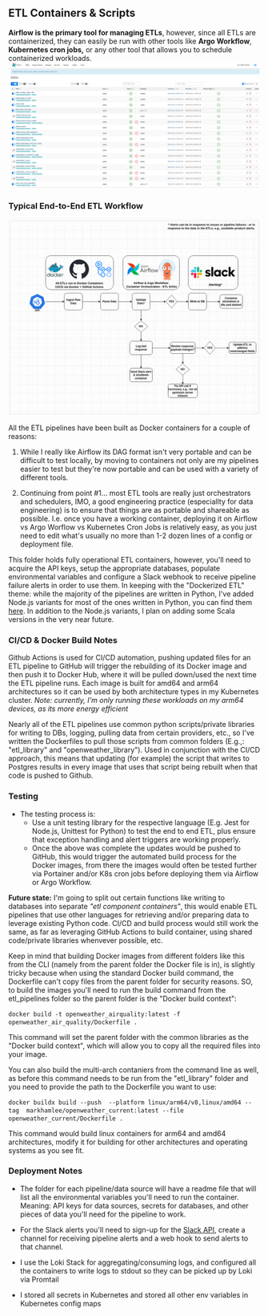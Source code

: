 ## ETL Containers & Scripts

**Airflow is the primary tool for managing ETLs**, however, since all ETLs are containerized, they can easily be run with other tools like **Argo Workflow**, **Kubernetes cron jobs,** or any other tool that allows you to schedule containerized workloads. 
![ETL Workflow](images/airflow.png)  


### Typical End-to-End ETL Workflow
![ETL Workflow](images/ETL_workflow_v1.1.png)  

All the ETL pipelines have been built as Docker containers for a couple of reasons:

1) While I really like Airflow its DAG format isn't very portable and can be difficult to test locally, by moving to containers not only are my pipelines easier to test but they're now portable and can be used with a variety of different tools. 

2) Continuing from point #1... most ETL tools are really just orchestrators and schedulers, IMO, a good engineering practice (especiallty for data engineering) is to ensure that things are as portable and shareable as possible. I.e. once you have a working container, deploying it on Airflow vs Argo Worflow vs Kubernetes Cron Jobs is relatively easy, as you just need to edit what's usually no more than 1-2 dozen lines of a config or deployment file. 



This folder holds fully operational ETL containers, however, you'll need to acquire the API keys, setup the appropriate databases, populate environmental variables and configure a Slack webhook to receive pipeline failure alerts in order to use them. In keeping with the "Dockerized ETL" theme: while the majority of the pipelines are written in Python, I've added Node.js variants for most of the ones written in Python, you can find them [here](https://github.com/MarkhamLee/finance-productivity-iot-informational-weather-dashboard/tree/main/etl_pipelines_nodejs). In addition to the Node.js variants, I plan on adding some Scala versions in the very near future.

### CI/CD & Docker Build Notes

Github Actions is used for CI/CD automation, pushing updated files for an ETL pipeline to GitHub will trigger the rebuilding of its Docker image and then push it to Docker Hub, where it will be pulled down/used the next time the ETL pipeline runs. Each image is built for amd64 and arm64 architectures so it can be used by both architecture types in my Kubernetes cluster. *Note: currently, I'm only running these workloads on my arm64 devices, as its more energy efficient*

Nearly all of the ETL pipelines use common python scripts/private libraries for writing to DBs, logging, pulling data from certain providers, etc., so I've written the Dockerfiles to pull those scripts from common folders (E.g.,: "etl_library" and "openweather_library"). Used in conjunction with the CI/CD approach, this means that updating (for example) the script that writes to Postgres results in every image that uses that script being rebuilt when that code is pushed to Github. 

### Testing 
* The testing process is:
    * Use a unit testing library for the respective language (E.g. Jest for Node.js, Unittest for Python) to test the end to end ETL, plus ensure that exception handling and alert triggers are working properly.
    * Once the above was complete the updates would be pushed to GitHub, this would trigger the automated build process for the Docker images, from there the images would often be tested further via Portainer and/or K8s cron jobs before deploying them via Airflow or Argo Workflow.

**Future state:** I'm going to split out certain functions like writing to databases into separate *"etl component containers"*, this would enable ETL pipelines that use other languages for retrieving and/or preparing data to leverage existing Python code. CI/CD and build process would still work the same, as far as leveraging GitHub Actions to build container, using shared code/private libraries whenvever possible, etc.

Keep in mind that building Docker images from different folders like this from the CLI (namely from the parent folder the Docker file is in), is slightly tricky because when using the standard Docker build command, the Dockerfile can't copy files from the parent folder for security reasons. SO, to build the images you'll need to run the build command from the etl_pipelines folder so the parent folder is the "Docker build context": 

~~~
docker build -t openweather_airquality:latest -f openweather_air_quality/Dockerfile .
~~~

This command will set the parent folder with the common libraries as the "Docker build context", which will allow you to copy all the required files into your image. 

You can also build the multi-arch contaniers from the command line as well, as before this command needs to be run from the "etl_library" folder and you need to provide the path to the Dockerfile you want to use:

~~~
docker buildx build --push  --platform linux/arm64/v8,linux/amd64 --tag  markhamlee/openweather_current:latest --file openweather_current/Dockerfile .
~~~

This command would build linux containers for arm64 and amd64 architectures, modify it for building for other architectures and operating systems as you see fit.

### Deployment Notes

* The folder for each pipeline/data source will have a readme file that will list all the environmental variables you'll need to run the container. Meaning: API keys for data sources, secrets for databases, and other pieces of data you'll need for the pipeline to work.

* For the Slack alerts you'll need to sign-up for the [Slack API](https://api.slack.com/), create a channel for receiving pipeline alerts and a web hook to send alerts to that channel.

* I use the Loki Stack for aggregating/consuming logs, and configured all the containers to write logs to stdout so they can be picked up by Loki via Promtail 

* I stored all secrets in Kubernetes and stored all other env variables in Kubernetes config maps 


